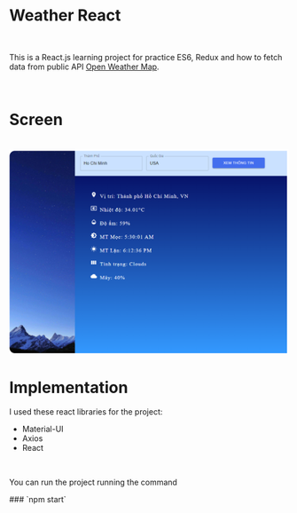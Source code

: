 <h1>Weather React </h1> <br>
<p>This is a React.js learning project for practice ES6, Redux and how to fetch data from public API <a href="https://openweathermap.org/">Open Weather Map</a>.</p>
<br>

<h1> Screen </h1> <br>
<img src="screen.PNG" />
 <br> 
 <h1> Implementation </h1>
 
 I used these react libraries for the project:
 <ul>
  <li> Material-UI</li>
  <li> Axios</li>
  <li> React</li>
</ul> <br>

<p>You can run the project running the command </p>
### `npm start`



